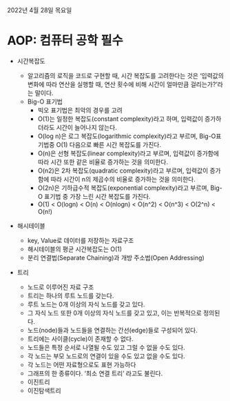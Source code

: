 2022년 4월 28일 목요일


# AOP: 컴퓨터 공학 필수

- 시간복잡도
    - 알고리즘의 로직을 코드로 구현할 때, 시간 복잡도를 고려한다는 것은
    ‘입력값의 변화에 따라 연산을 실행할 때, 연산 횟수에 비해 시간이 얼마만큼 걸리는가?’라는 말이다.
    - Big-O 표기법
        - 빅오 표기법은 최악의 경우를 고려
        - O(1)는 일정한 복잡도(constant complexity)라고 하며, 입력값이 증가하더라도 시간이 늘어나지 않는다.
        - O(log n)은 로그 복잡도(logarithmic complexity)라고 부르며, Big-O표기법중 O(1) 다음으로 빠른 시간 복잡도를 가진다.
        - O(n)은 선형 복잡도(linear complexity)라고 부르며, 입력값이 증가함에 따라 시간 또한 같은 비율로 증가하는 것을 의미한다.
        - O(n2)은 2차 복잡도(quadratic complexity)라고 부르며, 입력값이 증가함에 따라 시간이 n의 제곱수의 비율로 증가하는 것을 의미한다.
        - O(2n)은 기하급수적 복잡도(exponential complexity)라고 부르며, Big-O 표기법 중 가장 느린 시간 복잡도를 가진다.
        - O(1) < O(logn) < O(n) < O(nlogn) < O(n^2) < O(n^3) < O(2^n) < O(n!)

- 해시테이블
    - key, Value로 데이터를 저장하는 자료구조
    - 해시테이블의 평균 시간복잡도는 O(1)
    - 분리 연결법(Separate Chaining)과 개방 주소법(Open Addressing)

- 트리
    - 노드로 이루어진 자료 구조
    - 트리는 하나의 루트 노드를 갖는다.
    - 루트 노드는 0개 이상의 자식 노드를 갖고 있다.
    - 그 자식 노드 또한 0개 이상의 자식 노드를 갖고 있고, 이는 반복적으로 정의된다.
    - 노드(node)들과 노드들을 연결하는 간선(edge)들로 구성되어 있다.
    - 트리에는 사이클(cycle)이 존재할 수 없다.
    - 노드들은 특정 순서로 나열될 수도 있고 그럴 수 없을 수도 있다.
    - 각 노드는 부모 노드로의 연결이 있을 수도 있고 없을 수도 있다.
    - 각 노드는 어떤 자료형으로도 표현 가능하다
    - 그래프의 한 종류이다. ‘최소 연결 트리’ 라고도 불린다.
    - 이진트리
    - 이진탐색트리
